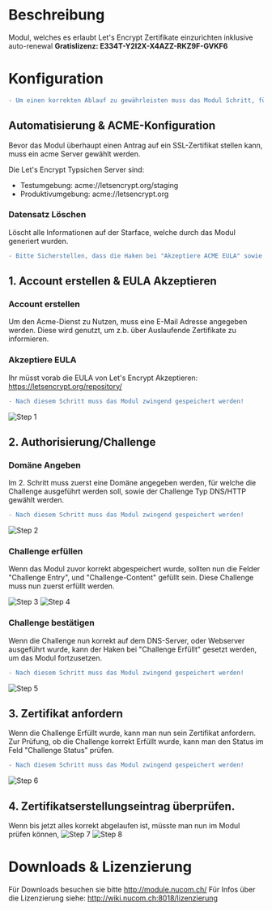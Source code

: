 <!-- TITLE: Let's Encrypt -->
# Beschreibung
Modul, welches es erlaubt Let's Encrypt Zertifikate einzurichten inklusive auto-renewal
**Gratislizenz: E334T-Y2I2X-X4AZZ-RKZ9F-GVKF6**
# Konfiguration
```diff
- Um einen korrekten Ablauf zu gewährleisten muss das Modul Schritt, für Schritt ausgefüllt werden, und zwischen jedem Schritt zwingend gespeichert werden (nicht übernehmen), um einen korrekten Ablauf zu garantieren.
```
## Automatisierung & ACME-Konfiguration
Bevor das Modul überhaupt einen Antrag auf ein SSL-Zertifikat stellen kann, muss ein acme Server gewählt werden.

Die Let's Encrypt Typsichen Server sind:

* Testumgebung: acme://letsencrypt.org/staging
* Produktivumgebung: acme://letsencrypt.org

### Datensatz Löschen
Löscht alle Informationen auf der Starface, welche durch das Modul generiert wurden.

```diff
- Bitte Sicherstellen, dass die Haken bei "Akzeptiere ACME EULA" sowie "Challenge Erfüllt" entfernt wurden.
```

## 1. Account erstellen & EULA Akzeptieren
### Account erstellen
Um den Acme-Dienst zu Nutzen, muss eine E-Mail Adresse angegeben werden. Diese wird genutzt, um z.b. über Auslaufende Zertifikate zu informieren.

### Akzeptiere EULA
Ihr müsst vorab die EULA von Let's Encrypt Akzeptieren: https://letsencrypt.org/repository/
```diff
- Nach diesem Schritt muss das Modul zwingend gespeichert werden!
```

![Step 1](/uploads/lets-encrypt/step-1.gif "Step 1")

## 2. Authorisierung/Challenge
### Domäne Angeben
Im 2. Schritt muss zuerst eine Domäne angegeben werden, für welche die Challenge ausgeführt werden soll, sowie der Challenge Typ DNS/HTTP gewählt werden.
```diff
- Nach diesem Schritt muss das Modul zwingend gespeichert werden!
```
![Step 2](/uploads/lets-encrypt/step-2.gif "Step 2")

### Challenge erfüllen
Wenn das Modul zuvor korrekt abgespeichert wurde, sollten nun die Felder "Challenge Entry", und "Challenge-Content" gefüllt sein.
Diese Challenge muss nun zuerst erfüllt werden.

![Step 3](/uploads/lets-encrypt/step-3.gif "Step 3")
![Step 4](/uploads/lets-encrypt/step-4.jpg "Step 4")

### Challenge bestätigen
Wenn die Challenge nun korrekt auf dem DNS-Server, oder Webserver ausgeführt wurde, kann der Haken bei "Challenge Erfüllt" gesetzt werden, um das Modul fortzusetzen.
```diff
- Nach diesem Schritt muss das Modul zwingend gespeichert werden!
```
![Step 5](/uploads/lets-encrypt/step-5.gif "Step 5")

## 3. Zertifikat anfordern
Wenn die Challenge Erfüllt wurde, kann man nun sein Zertifikat anfordern. 
Zur Prüfung, ob die Challenge korrekt Erfüllt wurde, kann man den Status im Feld "Challenge Status" prüfen.
```diff
- Nach diesem Schritt muss das Modul zwingend gespeichert werden!
```
![Step 6](/uploads/lets-encrypt/step-6.gif "Step 6")

## 4. Zertifikatserstellungseintrag überprüfen.
Wenn bis jetzt alles korrekt abgelaufen ist, müsste man nun im Modul prüfen können,
![Step 7](/uploads/lets-encrypt/step-7.gif "Step 7")
![Step 8](/uploads/lets-encrypt/step-8.jpg "Step 8")

# Downloads & Lizenzierung
Für Downloads besuchen sie bitte http://module.nucom.ch/
Für Infos über die Lizenzierung siehe: http://wiki.nucom.ch:8018/lizenzierung